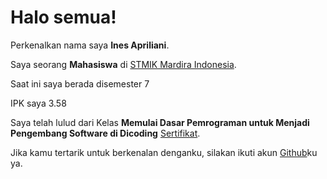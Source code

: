 # Halo semua! 

Perkenalkan nama saya **Ines Apriliani**.<br>

Saya seorang **Mahasiswa** di [STMIK Mardira Indonesia](https://stmik-mi.ac.id/).<br>

Saat ini saya berada disemester 7<br>

IPK saya 3.58

Saya telah lulud dari Kelas **Memulai Dasar Pemrograman untuk Menjadi Pengembang Software di Dicoding** [Sertifikat](https://www.dicoding.com/certificates/07Z60ND9MZQR).<br>

Jika kamu tertarik untuk berkenalan denganku, silakan ikuti akun [Github](https://github.com/inesaprl)ku ya.
